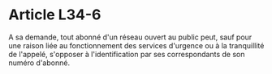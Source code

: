 # Article L34-6

A sa demande, tout abonné d'un réseau ouvert au public peut, sauf pour une raison liée au fonctionnement des services d'urgence ou à la tranquillité de l'appelé, s'opposer à l'identification par ses correspondants de son numéro d'abonné.